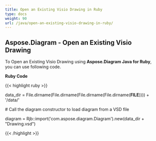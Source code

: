 ```yaml
---
title: Open an Existing Visio Drawing in Ruby
type: docs
weight: 90
url: /java/open-an-existing-visio-drawing-in-ruby/
---
```


## **Aspose.Diagram - Open an Existing Visio Drawing**
To Open an Existing Visio Drawing using **Aspose.Diagram Java for Ruby**, you can use following code.

**Ruby Code**

{{< highlight ruby >}}

 data_dir = File.dirname(File.dirname(File.dirname(File.dirname(__FILE__)))) + '/data/'

\# Call the diagram constructor to load diagram from a VSD file

diagram = Rjb::import('com.aspose.diagram.Diagram').new(data_dir + "Drawing.vsd")

{{< /highlight >}}
